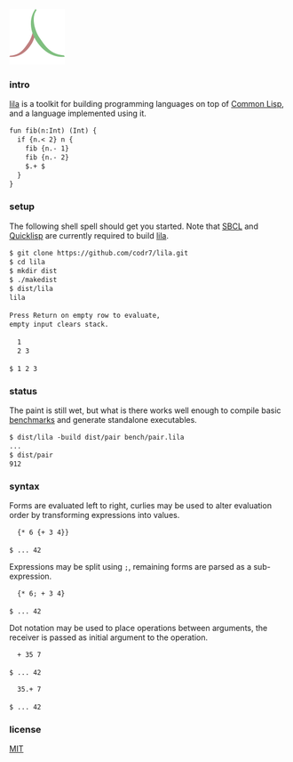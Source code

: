 ![Logo](logo.png)

### intro
[lila](https://github.com/codr7/lila) is a toolkit for building programming languages on top of [Common Lisp](http://www.lispworks.com/documentation/HyperSpec/Front/), and a language implemented using it.

```
fun fib(n:Int) (Int) {
  if {n.< 2} n {
    fib {n.- 1}
    fib {n.- 2}
    $.+ $
  }
}
```

### setup
The following shell spell should get you started. Note that [SBCL](http://www.sbcl.org/) and [Quicklisp](https://www.quicklisp.org/beta/) are currently required to build [lila](https://github.com/codr7/lila).

```
$ git clone https://github.com/codr7/lila.git
$ cd lila
$ mkdir dist
$ ./makedist
$ dist/lila
lila

Press Return on empty row to evaluate,
empty input clears stack.

  1
  2 3

$ 1 2 3
```

### status
The paint is still wet, but what is there works well enough to compile basic [benchmarks](https://github.com/codr7/lila/blob/master/bench/) and generate standalone executables.

```
$ dist/lila -build dist/pair bench/pair.lila
...
$ dist/pair
912
```

### syntax
Forms are evaluated left to right, curlies may be used to alter evaluation order by transforming expressions into values.

```
  {* 6 {+ 3 4}}
  
$ ... 42
```

Expressions may be split using `;`, remaining forms are parsed as a sub-expression.

```
  {* 6; + 3 4}
  
$ ... 42
```

Dot notation may be used to place operations between arguments, the receiver is passed as initial argument to the operation.

```
  + 35 7

$ ... 42
```
```
  35.+ 7

$ ... 42
```

### license
[MIT](https://github.com/codr7/lila/blob/master/LICENSE.txt)
